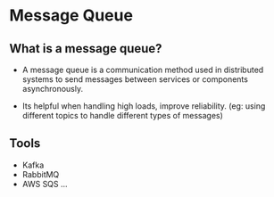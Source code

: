 # Message Queue

## What is a message queue?

- A message queue is a communication method used in distributed systems to send messages between services or components asynchronously.

- Its helpful when handling high loads, improve reliability. (eg: using different topics to handle different types of messages)

## Tools

- Kafka
- RabbitMQ
- AWS SQS
...
